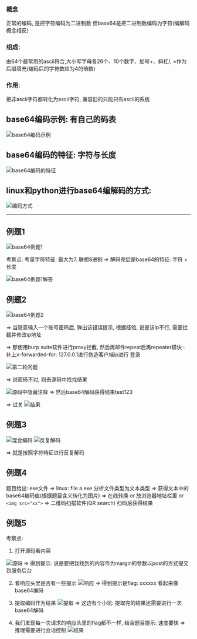 ### 概念
正常的编码, 是把字符编码为二进制数
但base64是把二进制数编码为字符(编解码概念相反)

### 组成: 
由64个最常用的ascii符合,大小写字母各26个、10个数字、加号+、斜杠/, =作为后缀填充(编码后的字符数应为4的倍数)

### 作用: 
把非ascii字符都转化为ascii字符, 兼容旧的只能只有ascii的系统

## base64编码示例: 有自己的码表 
![base64编码示例](https://github.com/rao2701482/CTF-CRPYTO-PART/blob/main/%E5%9B%BE%E7%89%87%E8%B5%84%E6%96%99/base64%E7%BC%96%E7%A0%81%E7%A4%BA%E4%BE%8B.png)

## base64编码的特征: 字符与长度

![base64编码的特征](https://github.com/rao2701482/CTF-CRPYTO-PART/blob/main/%E5%9B%BE%E7%89%87%E8%B5%84%E6%96%99/base64%E5%85%B3%E9%94%AE%E7%89%B9%E5%BE%81.png)

## linux和python进行base64编解码的方式: 
![编码方式](https://github.com/rao2701482/CTF-CRPYTO-PART/blob/main/%E5%9B%BE%E7%89%87%E8%B5%84%E6%96%99/base64%E7%BC%96%E8%A7%A3%E7%A0%81.png)

-----

## 例题1

![base64例题1](https://github.com/rao2701482/CTF-CRPYTO-PART/blob/main/%E5%9B%BE%E7%89%87%E8%B5%84%E6%96%99/base64%E4%BE%8B%E9%A2%981.png)

考察点:
考量字符特征: 最大为7. 联想8进制
=> 解码完后是base64的特征: 字符 + 长度

![base64例题1解答](https://github.com/rao2701482/CTF-CRPYTO-PART/blob/main/%E5%9B%BE%E7%89%87%E8%B5%84%E6%96%99/%E5%85%AB%E8%BF%9B%E5%88%B6%E8%A7%A3%E6%9E%90%E5%AE%8C%E5%90%8E%E7%9A%84%E4%B8%AD%E9%97%B4%E7%BB%93%E6%9E%9C.png)

## 例题2

![base64例题2](https://github.com/rao2701482/CTF-CRPYTO-PART/blob/main/%E5%9B%BE%E7%89%87%E8%B5%84%E6%96%99/base64%E4%BE%8B%E9%A2%982.png)

=> 当随意输入一个账号密码后, 弹出该错误提示, 根据经验, 说是该ip不行, 需要拦截并修改ip地址

=> 那使用burp suite软件进行proxy拦截, 然后再邮件repeat后再repeater模块 : 补上x-forwarded-for: 127.0.0.1进行伪造客户端ip进行 登录

![第二轮问题](https://github.com/rao2701482/CTF-CRPYTO-PART/blob/main/%E5%9B%BE%E7%89%87%E8%B5%84%E6%96%99/%E7%AC%AC%E4%BA%8C%E8%BD%AE%E9%97%AE%E9%A2%98.png)

=> 说密码不对, 则去源码中找找结果

![源码中隐藏注释](https://github.com/rao2701482/CTF-CRPYTO-PART/blob/main/%E5%9B%BE%E7%89%87%E8%B5%84%E6%96%99/%E6%BA%90%E7%A0%81%E4%B8%AD%E9%9A%90%E8%97%8F%E6%B3%A8%E9%87%8A.png)
=> 然后base64解码获得结果test123

=> 过关
![结果](https://github.com/rao2701482/CTF-CRPYTO-PART/blob/main/%E5%9B%BE%E7%89%87%E8%B5%84%E6%96%99/%E7%BB%93%E6%9E%9C.png)

## 例题3

![混合编码](https://github.com/rao2701482/CTF-CRPYTO-PART/blob/main/%E5%9B%BE%E7%89%87%E8%B5%84%E6%96%99/base64%E4%BE%8B%E9%A2%983%E6%B7%B7%E5%90%88%E7%BC%96%E7%A0%81.png)
![反复解码](https://github.com/rao2701482/CTF-CRPYTO-PART/blob/main/%E5%9B%BE%E7%89%87%E8%B5%84%E6%96%99/%E5%8F%8D%E5%A4%8Dbase64%E8%A7%A3%E7%A0%81unicode%E8%A7%A3%E7%A0%81ascii%E8%A7%A3%E7%A0%81.png)

=> 就是按照字符特征进行反复解码

## 例题4

题目给出: exe文件
=> linux: file a.exe 分析文件类型为文本类型
=> 获得文本中的base64编码值(根据题目含义转化为图片)
=> 在线转换 or 放浏览器地址栏里 or ```<img src="xx">``` => 二维码扫描软件(QR search) 扫码后获得结果

## 例题5

考察点:
1. 打开源码看内容

![源码](https://github.com/rao2701482/CTF-CRPYTO-PART/blob/main/%E5%9B%BE%E7%89%87%E8%B5%84%E6%96%99/js.png)
=> 得到提示: 说是要把我找到的内容作为margin的参数以post的方式提交到服务后台

2. 看响应头里是否有一些提示
![响应](https://github.com/rao2701482/CTF-CRPYTO-PART/blob/main/%E5%9B%BE%E7%89%87%E8%B5%84%E6%96%99/%E4%BE%8B%E9%A2%981%E5%93%8D%E5%BA%94%E5%A4%B4.png)
=> 得到提示是flag: xxxxxx  看起来像base64编码

3. 提取编码作为结果
![提取](https://github.com/rao2701482/CTF-CRPYTO-PART/blob/main/%E5%9B%BE%E7%89%87%E8%B5%84%E6%96%99/python%E8%84%9A%E6%9C%AC.png)
=> 这边有个小坑: 提取完的结果还需要进行一次base64解码

4. 我们发现每一次请求的响应头里的flag都不一样, 结合题目提示: 速度要快
=> 推理需要进行会话控制
![结果](https://github.com/rao2701482/CTF-CRPYTO-PART/blob/main/%E5%9B%BE%E7%89%87%E8%B5%84%E6%96%99/python%E8%84%9A%E6%9C%AC2.png)







